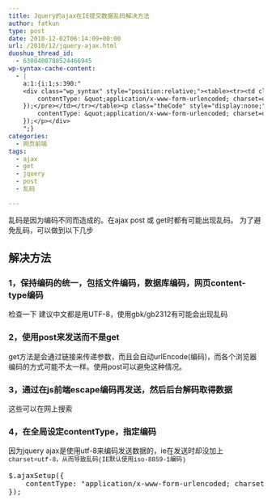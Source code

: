 ```yaml
---
title: Jquery的ajax在IE提交数据乱码解决方法
author: fatkun
type: post
date: 2010-12-02T06:14:09+00:00
url: /2010/12/jquery-ajax.html
duoshuo_thread_id:
  - 6300408788524466945
wp-syntax-cache-content:
  - |
    a:1:{i:1;s:390:"
    <div class="wp_syntax" style="position:relative;"><table><tr><td class="code"><pre class="js" style="font-family:monospace;">$.ajaxSetup({
    	contentType: &quot;application/x-www-form-urlencoded; charset=utf-8&quot;
    });</pre></td></tr></table><p class="theCode" style="display:none;">$.ajaxSetup({
    	contentType: &quot;application/x-www-form-urlencoded; charset=utf-8&quot;
    });</p></div>
    ";}
categories:
  - 网页前端
tags:
  - ajax
  - get
  - jquery
  - post
  - 乱码

---
```

乱码是因为编码不同而造成的。在ajax post 或 get时都有可能出现乱码。
为了避免乱码，可以做到以下几步
## 解决方法

### 1，保持编码的统一，包括文件编码，数据库编码，网页content-type编码

检查一下<meta http-equiv=&#8221;content-type&#8221; content=&#8221;text/html; charset=UTF-8&#8243; />
建议中文都是用UTF-8，使用gbk/gb2312有可能会出现乱码
### 2，使用post来发送而不是get

get方法是会通过链接来传递参数，而且会自动urlEncode(编码)，而各个浏览器编码的方式可能不太一样。使用post可以避免这种情况。
### 3，通过在js前端escape编码再发送，然后后台解码取得数据

这些可以在网上搜索
### 4，在全局设定contentType，指定编码

因为jquery ajax是使用utf-8来编码发送数据的，ie在发送时却没加上<span style="font-family: Consolas, Monaco, 'Courier New', Courier, monospace; line-height: 18px; font-size: 12px; white-space: pre;">charset=utf-8，从而导致乱码(IE默认使用iso-8859-1编码)</span>
<pre escaped="true" lang="js">$.ajaxSetup({
	contentType: "application/x-www-form-urlencoded; charset=utf-8"
});</pre>